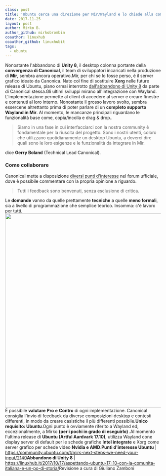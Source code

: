 ```yaml
---
class: post
title: 'Ubuntu cerca una direzione per Mir/Wayland e lo chiede alla community'
date: 2017-11-25
layout: post
author: Mirko B.
author_github: mirkobrombin
coauthor: linuxhub
coauthor_github: linuxhubit
tags:
  - ubuntu
---
```

Nonostante l'abbandono di <strong>Unity 8</strong>, il desktop colonna portante della <strong>convergenza di Canonical</strong>, il team di sviluppatori incaricati nella produzione di <strong>Mir</strong>, sembra ancora operativo.Mir, per chi se lo fosse perso,  è il server grafico ideato da Canonica. Nato col fine di sostituire <strong>Xorg</strong> nelle future release di Ubuntu, piano ormai interrotto <a href="https://linuxhub.it/2017/10/17/aspettando-ubuntu-17-10-con-la-comunita-italiana-e-un-po-di-storia/">dall'abbandono di Unity 8</a> da parte di Canonical stessa.Gli ultimi sviluppi mirano all'integrazione con Wayland. L'implementazione permette al client di accedere al server e creare finestre e  contenuti al loro interno. Nonostante il grosso lavoro svolto, sembra essercene altrettanto prima di poter parlare di un <strong>completo supporto Wayland in Mir</strong>. Al momento, le mancanze principali riguardano le funzionalità base come, copia/incolla e drag &amp; drop..<blockquote>Siamo in una fase in cui interfacciarci con la nostra community è fondamentale per la riuscita del progetto. Sono i nostri utenti, coloro che utilizzano quotidianamente un desktop Ubuntu, a doverci dire quali sono le loro esigenze e le funzionalità da integrare in Mir.</blockquote>dice <strong>Gerry Boland</strong> (Technical Lead Canonical).<h3>Come collaborare</h3>Canonical mette a disposizione <a href="https://community.ubuntu.com/t/mirs-next-steps-we-need-your-input/2140">diversi punti d'interesse</a> nel forum ufficiale, dove è possibile commentare con la propria opinione a riguardo.<blockquote>Tutti i feedback sono benvenuti, senza esclusione di critica.</blockquote>Le <strong>domande</strong> vanno da quelle prettamente <strong>tecniche</strong> a quelle <strong>meno formali</strong>, sia a livello di programmazione che semplice teorico. Insomma: c'è lavoro per tutti.<img class="aligncenter size-full wp-image-3026 size-full wp-image-225" src="https://linuxhub.it/wordpress/wp-content/uploads/2017/11/ubuntu-daily-build.jpg" alt="" width="1200" height="630" />È possibile <strong>valutare</strong> <strong>Pro</strong> <strong>e</strong> <strong>Contro</strong> di ogni implementazione. Canonical consiglia l'invio di feedback da diverse composizioni desktop e contesti differenti, in modo da creare casistiche il più differenti possibile.<strong>Unico requisito: Ubuntu</strong>.Ogni punto è ovviamente riferito a Wayland ed, eccezionalmente, a Mirko <strong>(per i pochi in grado di eseguirlo) </strong>.Al momento l'ultima release di <strong>Ubuntu (Artful Aardvark 17.10)</strong>, utilizza Wayland cone display server di default per le schede grafiche <strong>Intel integrate</strong> e Xorg come server grafico per schede video <strong>Nvidia e AMD</strong>.<strong>Punti d'interesse Ubuntu</strong> | <a href="https://community.ubuntu.com/t/mirs-next-steps-we-need-your-input/2140">https://community.ubuntu.com/t/mirs-next-steps-we-need-your-input/2140</a><strong>Abbandono di Unity 8</strong> | <a href="https://linuxhub.it/2017/10/17/aspettando-ubuntu-17-10-con-la-comunita-italiana-e-un-po-di-storia/">https://linuxhub.it/2017/10/17/aspettando-ubuntu-17-10-con-la-comunita-italiana-e-un-po-di-storia/</a>Revisione a cura di Giuliano Zamboni